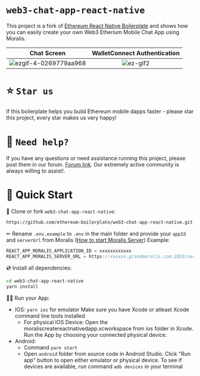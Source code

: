 # `web3-chat-app-react-native`

This project is a fork of [Ethereum React Native Boilerplate](https://github.com/ethereum-boilerplate/ethereum-react-native-boilerplate) and shows how you can easily create your own Web3 Etherium Mobile Chat App using Moralis.

|                                                        Chat Screen                                                        |                                              WalletConnect Authentication                                              |
| :--------------------------------------------------------------------------------------------------------------------: | :--------------------------------------------------------------------------------------------------------------------: |
| ![ezgif-4-0269779aa968](https://user-images.githubusercontent.com/61220663/143689294-ad1046dc-8f79-45fb-8a28-af5edeffc63e.gif) | ![ez-gif2](https://user-images.githubusercontent.com/61220663/143689604-e92be946-bb08-43db-9964-3202a3b64926.gif) |




# ⭐️ `Star us`

If this boilerplate helps you build Ethereum mobile dapps faster - please star this project, every star makes us very happy!

# 🤝 `Need help?`

If you have any questions or need assistance running this project, please post them in our forum. [Forum link](https://forum.moralis.io/t/ethereum-react-native-chat-boilerplate-questions/4893). Our extremely active community is always willing to assist!.

# 🚀 Quick Start

📄 Clone or fork `web3-chat-app-react-native`:

```sh
https://github.com/ethereum-boilerplate/web3-chat-app-react-native.git
```

✏ Rename `.env.example` to `.env` in the main folder and provide your `appId` and `serverUrl` from Moralis ([How to start Moralis Server](https://docs.moralis.io/moralis-server/getting-started/create-a-moralis-server))
Example:

```jsx
REACT_APP_MORALIS_APPLICATION_ID = xxxxxxxxxxxx
REACT_APP_MORALIS_SERVER_URL = https://xxxxxx.grandmoralis.com:2053/server
```

💿 Install all dependencies:

```sh
cd web3-chat-app-react-native
yarn install
```

🚴‍♂️ Run your App:

- IOS: ```yarn ios``` for emulator Make sure you have Xcode or atleast Xcode command line tools installed
    - For physical IOS Device: Open the moraliscreatereactnativedapp.xcworkspace from ios folder in Xcode. Run the App by choosing your connected physical device.
- Android:
    - Command ```yarn start```
    - Open ```android``` folder from source code in Android Studio. Click "Run app" button to open either emulator or physical device. To see if devices are available, run command ```adb devices``` in your terminal
